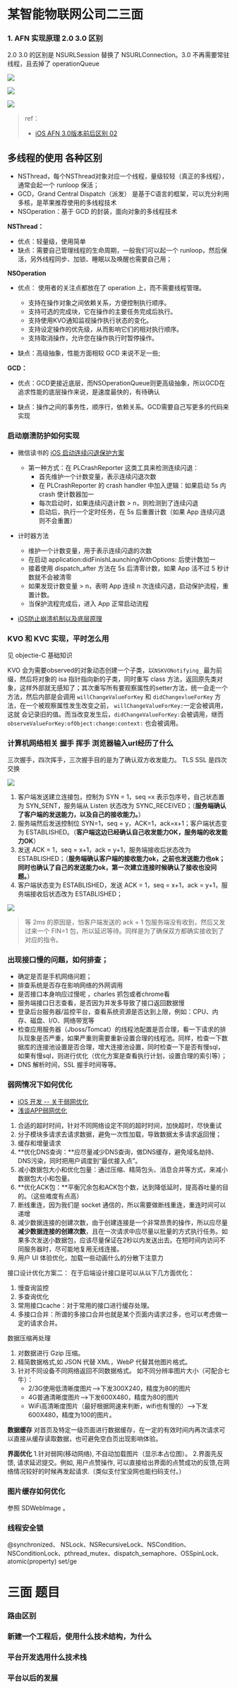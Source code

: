 # 某智能物联网公司二三面

### 1. AFN 实现原理 2.0 3.0 区别

 2.0 3.0 的区别是 NSURLSession 替换了 NSURLConnection。3.0 不再需要常驻线程，且去掉了 operationQueue

![](./res/afn_整体架构.png)

![](./res/afn_关键类.png)

![](./res/afn_总结.png)

> ref：
>
> * [iOS AFN 3.0版本前后区别 02](https://blog.csdn.net/shihuboke/article/details/75331456)

## 多线程的使用 各种区别

* NSThread，每个NSThread对象对应一个线程，量级较轻（真正的多线程），通常会起一个 runloop 保活；
* GCD，Grand Central Dispatch（派发） 是基于C语言的框架，可以充分利用多核，是苹果推荐使用的多线程技术
* NSOperation：基于 GCD 的封装，面向对象的多线程技术

**NSThread：**

* 优点：轻量级，使用简单
* 缺点：需要自己管理线程的生命周期，一般我们可以起一个 runloop，然后保活，另外线程同步、加锁、睡眠以及唤醒也需要自己用；

**NSOperation**

* 优点： 使用者的关注点都放在了 operation 上，而不需要线程管理。
  * 支持在操作对象之间依赖关系，方便控制执行顺序。
  * 支持可选的完成块，它在操作的主要任务完成后执行。
  * 支持使用KVO通知监视操作执行状态的变化。
  * 支持设定操作的优先级，从而影响它们的相对执行顺序。
  * 支持取消操作，允许您在操作执行时暂停操作。

* 缺点：高级抽象，性能方面相较 GCD 来说不足一些;

**GCD：**

* 优点：GCD更接近底层，而NSOperationQueue则更高级抽象，所以GCD在追求性能的底层操作来说，是速度最快的，有待确认

* 缺点：操作之间的事务性，顺序行，依赖关系。GCD需要自己写更多的代码来实现

### 启动崩溃防护如何实现

* 微信读书的 [iOS 启动连续闪退保护方案](https://wereadteam.github.io/2016/05/23/GYBootingProtection/)
  * 第一种方式：在 PLCrashReporter 这类工具来检测连续闪退：
    * 首先维护一个计数变量，表示连续闪退次数
    * 在 PLCrashReporter 的 crash handler 中加入逻辑：如果启动 5s 内 crash 使计数器加一
    * 每次启动时，如果连续闪退计数 > n，则检测到了连续闪退
    * 启动后，执行一个定时任务，在 5s 后重置计数（如果 App 连续闪退则不会重置）
* 计时器方法
  * 维护一个计数变量，用于表示连续闪退的次数
  * 在启动 application:didFinishLaunchingWithOptions: 后使计数加一
  * 接着使用 dispatch_after 方法在 5s 后清零计数，如果 App 活不过 5 秒计数就不会被清零
  * 如果发现计数变量 > n，表明 App 连续 n 次连续闪退，启动保护流程，重置计数。
  * 当保护流程完成后，进入 App 正常启动流程

* [iOS防止崩溃机制以及底层原理](https://blog.csdn.net/goodluckwujie/article/details/84255814)

### KVO 和 KVC 实现，平时怎么用

见 objectie-C 基础知识

KVO 会为需要observed的对象动态创建一个子类，以`NSKVONotifying_` 最为前缀，然后将对象的 isa 指针指向新的子类，同时重写 class 方法，返回原先类对象，这样外部就无感知了；其次重写所有要观察属性的setter方法，统一会走一个方法，然后内部是会调用 `willChangeValueForKey` 和 `didChangevlueForKey` 方法，在一个被观察属性发生改变之前， `willChangeValueForKey:`一定会被调用，这就 会记录旧的值。而当改变发生后，`didChangeValueForKey:`会被调用，继而 `observeValueForKey:ofObject:change:context:` 也会被调用。

### 计算机网络相关 握手 挥手 浏览器输入url经历了什么

三次握手，四次挥手，三次握手目的是为了确认双方收发能力。 TLS SSL 是四次交换

![](./res/三次握手.png)

1. 客户端发送建立连接包，控制为 SYN = 1，seq =x 表示包序号，自己状态置为 SYN_SENT，服务端从 Listen 状态改为 SYNC_RECEIVED；（**服务端确认了客户端的发送能力，以及自己的接收能力。**）
2. 服务端然后发送控制位 SYN=1，seq = y，ACK=1，ack=x+1；客户端状态变为 ESTABLISHED。（**客户端这边已经确认自己收发能力OK，服务端的收发能力OK**）
3. 发送 ACK = 1，seq = x+1，ack = y+1，服务端接收后状态改为 ESTABLISHED；（**服务端确认客户端的接收能力ok，之前也发送能力也ok；同时也确认了自己的发送能力ok，第一次建立连接时候确认了接收也没问题。**）
4. 客户端状态变为 ESTABLISHED，发送 ACK = 1，seq = x+1，ack = y+1，服务端接收后状态改为 ESTABLISHED；

![](./res/四次挥手.png)

> 等 2ms 的原因是，怕客户端发送的 ack = 1 包服务端没有收到，然后又发过来一个 FIN=1 包，所以延迟等待。同样是为了确保双方都确实接收到了对应的指令。

### 出现接口慢的问题，如何排查；

* 确定是否是手机网络问题；
* 排查系统是否存在影响网络的外网调用 
* 是否接口本身响应过慢呢 ，charles 抓包或者chrome看
* 服务端接口日志查看，是否因为并发多导致了接口返回数据慢
* 登录后台服务器/监控平台，查看系统资源是否达到上限，例如：CPU、内存、磁盘、I/O、网络带宽等
* 检查应用服务器（Jboss/Tomcat）的线程池配置是否合理，看一下请求的排队现象是否严重，如果严重则需要重新设置合理的线程池。同样，检查一下数据库的连接池设置是否合理，增大连接池设置，同时检查一下是否有慢sql，如果有慢sql，则进行优化（优化方案是查看执行计划，设置合理的索引等）；
* DNS 解析时间，SSL 握手时间等等。

### 弱网情况下如何优化

* [iOS 开发 -- 关于弱网优化](https://www.jianshu.com/p/bd26837f2bd3)
* [浅谈APP弱网优化](https://www.jianshu.com/p/3f31f9e8f5ea)

1. 合适的超时时间，针对不同网络设定不同的超时时间，加快超时，尽快重试
2. 分子模块多请求去请求数据，避免一次性加载，导致数据太多请求返回慢；
3. 缓存和增量请求
4. **优化DNS查询：**应尽量减少DNS查询，做DNS缓存，避免域名劫持、DNS污染，同时把用户调度到“最优接入点”。
5. 减小数据包大小和优化包量：通过压缩、精简包头、消息合并等方式，来减小数据包大小和包量。
6. **优化ACK包：**平衡冗余包和ACK包个数，达到降低延时，提高吞吐量的目的。（这些难度有点高）
7. 断线重连，因为我们是 socket 通信的，所以需要做断线重连，重连时间可以递增
8. 减少数据连接的创建次数，由于创建连接是一个非常昂贵的操作，所以应尽量**减少数据连接的创建次数**，且在一次请求中应尽量以批量的方式执行任务。如果多次发送小数据包，应该尽量保证在2秒以内发送出去。在短时间内访问不同服务器时，尽可能地复用无线连接。
9. 用户 UI 体验优化，加载一些动画什么的分散下注意力



接口设计优化方案二：
在于后端设计接口是可以从以下几方面优化：

1. 慢查询监控 
2. 多查询优化
3. 常用接口cache：对于常用的接口进行缓存处理。
4. 多接口合并：所谓的多接口合并也就是某个页面内请求过多，也可以考虑做一定的请求合并。

数据压缩再处理

1. 对数据进行 Gzip 压缩。
2. 精简数据格式,如 JSON 代替 XML，WebP 代替其他图片格式。
3. 针对不同设备不同网络返回不同数据格式。 如不同分辨率图片大小（可配合七牛）：
   * 2/3G使用低清晰度图片——>下发300X240，精度为80的图片
   * 4G普通清晰度图片——>下发600X480，精度为80的图片
   * WiFi高清晰度图片（最好根据网速来判断，wifi也有慢的）——>下发600X480，精度为100的图片。

**数据缓存**
对首页及特定一级页面进行数据缓存，在一定的有效时间内再次请求可以直接从缓存读取数据，也可避免空白页出现影响体验。

**界面优化**
1.针对弱网(移动网络), 不自动加载图片（显示本占位图）。
2.界面先反馈, 请求延迟提交。例如, 用户点赞操作, 可以直接给出界面的点赞成功的反馈,在网络情况较好的时候再发起请求.（类似支付宝没网也能扫码支付。）



### 图片缓存如何优化

参照 SDWebImage 。



### 线程安全锁

@synchronized、 NSLock、NSRecursiveLock、NSCondition、NSConditionLock、pthread_mutex、dispatch_semaphore、OSSpinLock、atomic(property) set/ge





# 三面 题目

### 路由区别



### 新建一个工程后，使用什么技术结构，为什么

### 平台开发选用什么技术栈

### 平台以后的发展



### 